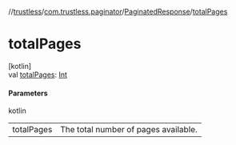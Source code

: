 //[trustless](../../../index.md)/[com.trustless.paginator](../index.md)/[PaginatedResponse](index.md)/[totalPages](total-pages.md)

# totalPages

[kotlin]\
val [totalPages](total-pages.md): [Int](https://kotlinlang.org/api/latest/jvm/stdlib/kotlin/-int/index.html)

#### Parameters

kotlin

| | |
|---|---|
| totalPages | The total number of pages available. |
